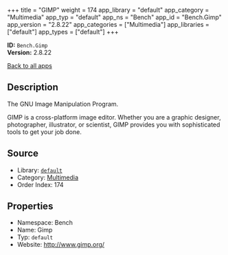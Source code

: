 ﻿+++
title = "GIMP"
weight = 174
app_library = "default"
app_category = "Multimedia"
app_typ = "default"
app_ns = "Bench"
app_id = "Bench.Gimp"
app_version = "2.8.22"
app_categories = ["Multimedia"]
app_libraries = ["default"]
app_types = ["default"]
+++

**ID:** `Bench.Gimp`  
**Version:** 2.8.22  
<!--more-->

[Back to all apps](/apps/)

## Description
The GNU Image Manipulation Program.

GIMP is a cross-platform image editor.
Whether you are a graphic designer, photographer, illustrator, or scientist,
GIMP provides you with sophisticated tools to get your job done.

## Source

* Library: [`default`](/app_libraries/default)
* Category: [Multimedia](/app_categories/multimedia)
* Order Index: 174

## Properties

* Namespace: Bench
* Name: Gimp
* Typ: `default`
* Website: <http://www.gimp.org/>

